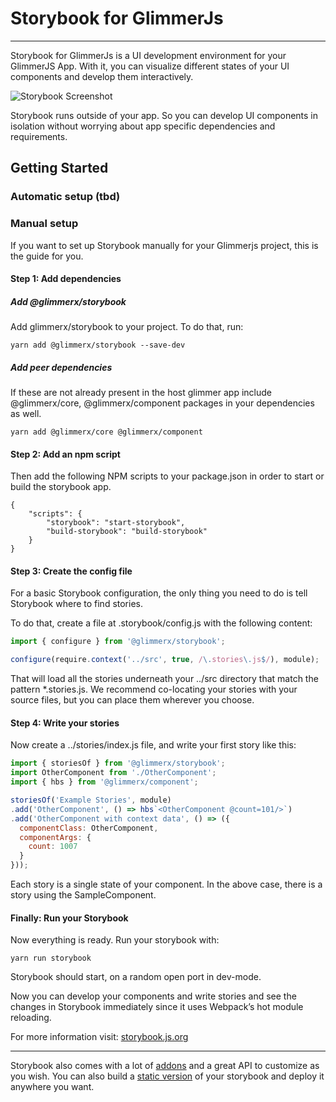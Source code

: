 # Storybook for GlimmerJs

---

Storybook for GlimmerJs is a UI development environment for your GlimmerJS App.
With it, you can visualize different states of your UI components and develop them interactively.

![Storybook Screenshot](https://github.com/storybookjs/storybook/blob/master/media/storybook-intro.gif)

Storybook runs outside of your app.
So you can develop UI components in isolation without worrying about app specific dependencies and requirements.

## Getting Started

### Automatic setup (tbd)

### Manual setup
If you want to set up Storybook manually for your Glimmerjs project, this is the guide for you.

#### Step 1: Add dependencies
##### Add @glimmerx/storybook
Add glimmerx/storybook to your project. To do that, run:
```
yarn add @glimmerx/storybook --save-dev
```

##### Add peer dependencies
If these are not already present in the host glimmer app include @glimmerx/core, @glimmerx/component packages in your dependencies as well.

```
yarn add @glimmerx/core @glimmerx/component
```

#### Step 2: Add an npm script
Then add the following NPM scripts to your package.json in order to start or build the storybook app.

```
{
    "scripts": {
        "storybook": "start-storybook",
        "build-storybook": "build-storybook"
    }
}
```

#### Step 3: Create the config file
For a basic Storybook configuration, the only thing you need to do is tell Storybook where to find stories.

To do that, create a file at .storybook/config.js with the following content:
```js
import { configure } from '@glimmerx/storybook';

configure(require.context('../src', true, /\.stories\.js$/), module);
```
That will load all the stories underneath your ../src directory that match the pattern *.stories.js. We recommend co-locating your stories with your source files, but you can place them wherever you choose.

#### Step 4: Write your stories
Now create a ../stories/index.js file, and write your first story like this:

```js
import { storiesOf } from '@glimmerx/storybook';
import OtherComponent from './OtherComponent';
import { hbs } from '@glimmerx/component';

storiesOf('Example Stories', module)
.add('OtherComponent', () => hbs`<OtherComponent @count=101/>`)
.add('OtherComponent with context data', () => ({
  componentClass: OtherComponent,
  componentArgs: {
    count: 1007
  }
}));
```
Each story is a single state of your component. In the above case, there is a story using the SampleComponent.

#### Finally: Run your Storybook
Now everything is ready. Run your storybook with:
```
yarn run storybook
```
Storybook should start, on a random open port in dev-mode.

Now you can develop your components and write stories and see the changes in Storybook immediately since it uses Webpack’s hot module reloading.

For more information visit: [storybook.js.org](https://storybook.js.org)

---

Storybook also comes with a lot of [addons](https://storybook.js.org/addons/introduction) and a great API to customize as you wish.
You can also build a [static version](https://storybook.js.org/basics/exporting-storybook) of your storybook and deploy it anywhere you want.
